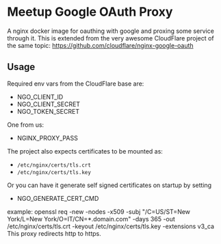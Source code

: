 # Meetup Google OAuth Proxy

A nginx docker image for oauthing with google and
proxing some service through it.  This is extended
from the very awesome CloudFlare project of the
same topic: https://github.com/cloudflare/nginx-google-oauth

## Usage

Required env vars from the CloudFlare base are:

* NGO_CLIENT_ID
* NGO_CLIENT_SECRET
* NGO_TOKEN_SECRET

One from us:

* NGINX_PROXY_PASS

The project also expects certificates to be mounted as:

* `/etc/nginx/certs/tls.crt`
* `/etc/nginx/certs/tls.key`

Or you can have it generate self signed certificates on startup by setting
* NGO_GENERATE_CERT_CMD

example: openssl req -new -nodes -x509 -subj "/C=US/ST=New York/L=New York/O=IT/CN=*.domain.com" -days 365 -out /etc/nginx/certs/tls.crt -keyout /etc/nginx/certs/tls.key -extensions v3_ca
This proxy redirects http to https.

